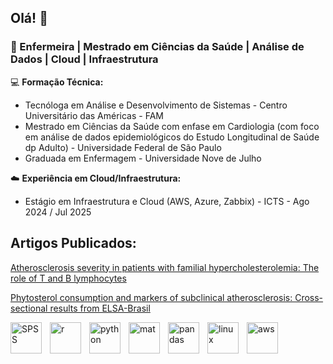 ## Olá! 👋

### 📍 Enfermeira | Mestrado em Ciências da Saúde | Análise de Dados | Cloud | Infraestrutura

💻 **Formação Técnica:**  
- Tecnóloga em Análise e Desenvolvimento de Sistemas - Centro Universitário das Américas - FAM  
- Mestrado em Ciências da Saúde com enfase em Cardiologia  (com foco em análise de dados epidemiológicos do Estudo Longitudinal de Saúde dp Adulto)  - Universidade Federal de São Paulo
- Graduada em Enfermagem - Universidade Nove de Julho

☁️ **Experiência em Cloud/Infraestrutura:**  
- Estágio em Infraestrutura e Cloud (AWS, Azure, Zabbix) - ICTS - Ago 2024 / Jul 2025



## Artigos Publicados:

[Atherosclerosis severity in patients with familial hypercholesterolemia: The role of T and B lymphocytes](https://www.sciencedirect.com/science/article/pii/S2667089522000074?via=ihub)

[Phytosterol consumption and markers of subclinical atherosclerosis: Cross-sectional results from ELSA-Brasil](https://www.nmcd-journal.com/article/S0939-4753%2821%2900124-1/abstract)


 <img
   align="left"
   alt="SPSS"
   title="SPSS"
   width="50px"
   style="padding-right: 10px;"
   src="https://cdn.jsdelivr.net/gh/devicons/devicon@latest/icons/spss/spss-original.svg" />
<img
   align="left"
   alt="r"
   title="r"
   width="50px"
   style="padding-right: 10px;"
   src="https://cdn.jsdelivr.net/gh/devicons/devicon@latest/icons/r/r-original.svg" />
          
  <img
   align="left"
   alt="python"
   title="python"
   width="50px"
   style="padding-right: 10px;"
   src="https://cdn.jsdelivr.net/gh/devicons/devicon@latest/icons/python/python-original.svg" />

  <img
   align="left"
   alt="mat"
   title="mat"
   width="50px"
   style="padding-right: 10px;"
   src="https://cdn.jsdelivr.net/gh/devicons/devicon@latest/icons/pandas/pandas-original-wordmark.svg" />

  <img
   align="left"
   alt="pandas"
   title="pandas"
   width="50px"
   style="padding-right: 10px;"
   src="https://cdn.jsdelivr.net/gh/devicons/devicon@latest/icons/matplotlib/matplotlib-original.svg" />

   <img
   align="left"
   alt="linux"
   title="linux"
   width="50px"
   style="padding-right: 10px;"
   src="https://cdn.jsdelivr.net/gh/devicons/devicon@latest/icons/linux/linux-original.svg" />
   
   <img
   align="left"
   alt="aws"
   title="aws"
   width="50px"
   style="padding-right: 10px;"
   src="https://cdn.jsdelivr.net/gh/devicons/devicon@latest/icons/amazonwebservices/amazonwebservices-original-wordmark.svg" />
  

         
